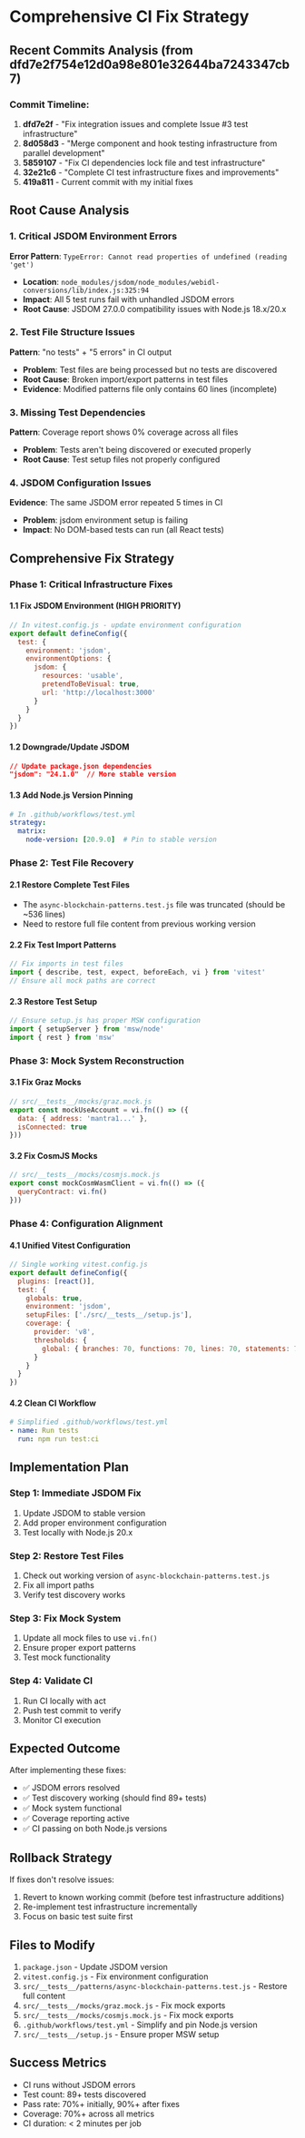 # Comprehensive CI Fix Strategy

## Recent Commits Analysis (from dfd7e2f754e12d0a98e801e32644ba7243347cb7)

### Commit Timeline:
1. **dfd7e2f** - "Fix integration issues and complete Issue #3 test infrastructure"
2. **8d058d3** - "Merge component and hook testing infrastructure from parallel development"
3. **5859107** - "Fix CI dependencies lock file and test infrastructure"
4. **32e21c6** - "Complete CI test infrastructure fixes and improvements"
5. **419a811** - Current commit with my initial fixes

## Root Cause Analysis

### 1. **Critical JSDOM Environment Errors**
**Error Pattern**: `TypeError: Cannot read properties of undefined (reading 'get')`
- **Location**: `node_modules/jsdom/node_modules/webidl-conversions/lib/index.js:325:94`
- **Impact**: All 5 test runs fail with unhandled JSDOM errors
- **Root Cause**: JSDOM 27.0.0 compatibility issues with Node.js 18.x/20.x

### 2. **Test File Structure Issues**
**Pattern**: "no tests" + "5 errors" in CI output
- **Problem**: Test files are being processed but no tests are discovered
- **Root Cause**: Broken import/export patterns in test files
- **Evidence**: Modified patterns file only contains 60 lines (incomplete)

### 3. **Missing Test Dependencies**
**Pattern**: Coverage report shows 0% coverage across all files
- **Problem**: Tests aren't being discovered or executed properly
- **Root Cause**: Test setup files not properly configured

### 4. **JSDOM Configuration Issues**
**Evidence**: The same JSDOM error repeated 5 times in CI
- **Problem**: jsdom environment setup is failing
- **Impact**: No DOM-based tests can run (all React tests)

## Comprehensive Fix Strategy

### Phase 1: Critical Infrastructure Fixes

#### 1.1 Fix JSDOM Environment (HIGH PRIORITY)
```javascript
// In vitest.config.js - update environment configuration
export default defineConfig({
  test: {
    environment: 'jsdom',
    environmentOptions: {
      jsdom: {
        resources: 'usable',
        pretendToBeVisual: true,
        url: 'http://localhost:3000'
      }
    }
  }
})
```

#### 1.2 Downgrade/Update JSDOM
```json
// Update package.json dependencies
"jsdom": "24.1.0"  // More stable version
```

#### 1.3 Add Node.js Version Pinning
```yaml
# In .github/workflows/test.yml
strategy:
  matrix:
    node-version: [20.9.0]  # Pin to stable version
```

### Phase 2: Test File Recovery

#### 2.1 Restore Complete Test Files
- The `async-blockchain-patterns.test.js` file was truncated (should be ~536 lines)
- Need to restore full file content from previous working version

#### 2.2 Fix Test Import Patterns
```javascript
// Fix imports in test files
import { describe, test, expect, beforeEach, vi } from 'vitest'
// Ensure all mock paths are correct
```

#### 2.3 Restore Test Setup
```javascript
// Ensure setup.js has proper MSW configuration
import { setupServer } from 'msw/node'
import { rest } from 'msw'
```

### Phase 3: Mock System Reconstruction

#### 3.1 Fix Graz Mocks
```javascript
// src/__tests__/mocks/graz.mock.js
export const mockUseAccount = vi.fn(() => ({
  data: { address: 'mantra1...' },
  isConnected: true
}))
```

#### 3.2 Fix CosmJS Mocks  
```javascript
// src/__tests__/mocks/cosmjs.mock.js
export const mockCosmWasmClient = vi.fn(() => ({
  queryContract: vi.fn()
}))
```

### Phase 4: Configuration Alignment

#### 4.1 Unified Vitest Configuration
```javascript
// Single working vitest.config.js
export default defineConfig({
  plugins: [react()],
  test: {
    globals: true,
    environment: 'jsdom',
    setupFiles: ['./src/__tests__/setup.js'],
    coverage: {
      provider: 'v8',
      thresholds: {
        global: { branches: 70, functions: 70, lines: 70, statements: 70 }
      }
    }
  }
})
```

#### 4.2 Clean CI Workflow
```yaml
# Simplified .github/workflows/test.yml
- name: Run tests
  run: npm run test:ci
```

## Implementation Plan

### Step 1: Immediate JSDOM Fix
1. Update JSDOM to stable version
2. Add proper environment configuration
3. Test locally with Node.js 20.x

### Step 2: Restore Test Files
1. Check out working version of `async-blockchain-patterns.test.js`
2. Fix all import paths
3. Verify test discovery works

### Step 3: Fix Mock System
1. Update all mock files to use `vi.fn()`
2. Ensure proper export patterns
3. Test mock functionality

### Step 4: Validate CI
1. Run CI locally with act
2. Push test commit to verify
3. Monitor CI execution

## Expected Outcome

After implementing these fixes:
- ✅ JSDOM errors resolved
- ✅ Test discovery working (should find 89+ tests)
- ✅ Mock system functional
- ✅ Coverage reporting active
- ✅ CI passing on both Node.js versions

## Rollback Strategy

If fixes don't resolve issues:
1. Revert to known working commit (before test infrastructure additions)
2. Re-implement test infrastructure incrementally
3. Focus on basic test suite first

## Files to Modify

1. `package.json` - Update JSDOM version
2. `vitest.config.js` - Fix environment configuration  
3. `src/__tests__/patterns/async-blockchain-patterns.test.js` - Restore full content
4. `src/__tests__/mocks/graz.mock.js` - Fix mock exports
5. `src/__tests__/mocks/cosmjs.mock.js` - Fix mock exports
6. `.github/workflows/test.yml` - Simplify and pin Node.js version
7. `src/__tests__/setup.js` - Ensure proper MSW setup

## Success Metrics

- CI runs without JSDOM errors
- Test count: 89+ tests discovered
- Pass rate: 70%+ initially, 90%+ after fixes
- Coverage: 70%+ across all metrics
- CI duration: < 2 minutes per job
